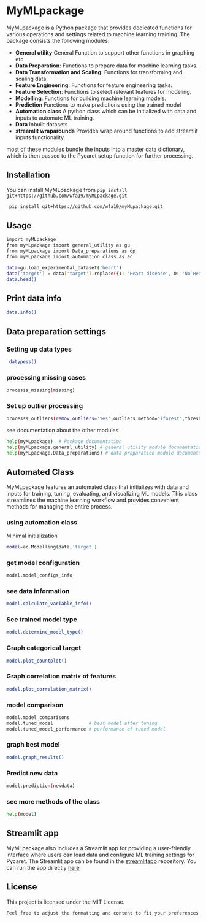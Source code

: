 # MyMLpackage

MyMLpackage is a Python package that provides dedicated functions for various operations and settings related to machine learning training. The package consists the following modules:

- **General utility** General Function to support other functions in graphing etc
- **Data Preparation**: Functions to prepare data for machine learning tasks.
- **Data Transformation and Scaling**: Functions for transforming and scaling data.
- **Feature Engineering**: Functions for feature engineering tasks.
- **Feature Selection**: Functions to select relevant features for modeling.
- **Modelling**: Functions for building machine learning models.
- **Prediction** Functions to make predictions using the trained model
- **Automation class** A python class which can be initialized with data and inputs to automate ML training.
- **Data** Inbuilt datasets.
- **streamlit wraparounds** Provides wrap around functions to add streamlit inputs functionality. 

most of these modules bundle the inputs into a master data dictionary, which is then passed to the Pycaret setup function for further processing.

## Installation

You can install MyMLpackage from `pip install git+https://github.com/wfa19/myMLpackage.git`

```bash
 pip install git+https://github.com/wfa19/myMLpackage.git
```
## Usage
```bash
import myMLpackage                                               
from myMLpackage import general_utility as gu
from myMLpackage import Data_preparations as dp
from myMLpackage import automation_class as ac

data=gu.load_experimental_dataset('heart')
data['target'] = data['target'].replace({1: 'Heart disease', 0: 'No Heart disease'})
data.head()
```
## Print data info
```bash
data.info()
```
## Data preparation settings 
### Setting up data types 
```bash
 datypess()
```
### processing missing cases
```bash
processs_missing(missing)
```
### Set up outlier processing 
```bash
processs_outliers(remov_outliers='Yes',outliers_method="iforest",thresh=0.05)
```
see documentation about the other modules

```bash
help(myMLpackage)  # Package documentation
help(myMLpackage.general_utility) # general utility module documentation
help(myMLpackage.Data_preparations) # data preparation module documentation
```
## Automated Class
MyMLpackage features an automated class that initializes with data and inputs for training, tuning, evaluating, and visualizing ML models. This class streamlines the machine learning workflow and provides convenient methods for managing the entire process.

### using automation class
Minimal initialization
```bash
model=ac.Modelling(data,'target')
```

### get model configuration
```bash
model.model_configs_info
```
### see data information
```bash
model.calculate_variable_info()
```
### See trained model type
```bash
model.determine_model_type()
```
### Graph categorical target
```bash
model.plot_countplot()
```
### Graph correlation matrix of features
```bash
model.plot_correlation_matrix()
```
### model comparison
```bash
model.model_comparisons
model.tuned_model             # best model after tuning
model.tuned_model_performance # performance of tuned model
```
### graph best model
```bash
model.graph_results()
```
### Predict new data
```bash
model.prediction(newdata)
```

### see more methods of the class

```bash
help(model)
```
## Streamlit app
MyMLpackage also includes a Streamlit app for providing a user-friendly interface where users can load data and configure ML training settings for Pycaret. The Streamlit app can be found in the [streamlitapp](https://github.com/wfa19/streamlitapp)
 repository. You can run the app directly [here](https://appapp-qnebc74f2xhhqkx2s6ypwr.streamlit.app/) 
## License
This project is licensed under the MIT License.

```bash
Feel free to adjust the formatting and content to fit your preferences and requirements. If you have any further questions or need assistance, feel free to ask!
```

